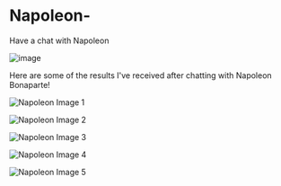 # Napoleon-
Have a chat with Napoleon

![image](https://github.com/user-attachments/assets/10b1dc14-dfea-48e7-abad-d7707bc1849e)

Here are some of the results I've received after chatting with Napoleon Bonaparte!

![Napoleon Image 1](https://i.imgur.com/yZZNdSe.jpg)

![Napoleon Image 2](https://i.imgur.com/kRtASsr.jpg)

![Napoleon Image 3](https://i.imgur.com/S365uvh.jpg)

![Napoleon Image 4](https://i.imgur.com/IOTya3x.jpg)

![Napoleon Image 5](https://i.imgur.com/ZcAgPqv.jpg)


